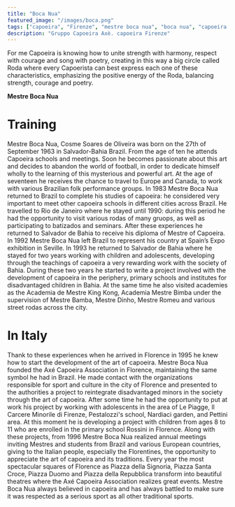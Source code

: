 ```yaml
---
title: "Boca Nua"
featured_image: "/images/boca.png"
tags: ["capoeira", "Firenze", "mestre boca nua", "boca nua", "capoeira axè"]
description: "Gruppo Capoeira Axè. capoeira Firenze"
---
```


For me Capoeira is knowing how to unite
strength with harmony, respect with courage and song
with poetry, creating in this way a big circle called Roda where
every Capoerista can best express each one of these characteristics, emphasizing the positive energy of the Roda, balancing strength, courage and poetry.

**Mestre Boca Nua**


# Training

Mestre Boca Nua, Cosme Soares de Oliveira was born on the 27th of September 1963 in Salvador-Bahia Brazil.
From the age of ten he attends Capoeira schools and meetings.
Soon he becomes passionate about this art and decides to abandon the world of football, in order to dedicate himself wholly to the learning of this mysterious and powerful art.
At the age of seventeen he receives the chance to travel to Europe and Canada, to work with various Brazilian folk performance groups.
In 1983 Mestre Boca Nua returned to Brazil to complete his studies of capoeira: he considered very important to meet other capoeira schools in different cities across Brazil. He travelled to Rio de Janeiro where he stayed until 1990: during this period he had the opportunity to visit various rodas of many gruops, as well as participating to batizados and seminars. After these experiences he returned to Salvador de Bahia to receive his diploma of Mestre of Capoeira.
In 1992 Mestre Boca Nua left Brazil to represent his country at Spain’s Expo exhibition in Seville. In 1993 he returned to Salvador de Bahia where he stayed for two years working with children and adolescents, developing through the teachings of capoeira a very rewarding work with the society of Bahia.
During these two years he started to write a project involved with the development of capoeira in the periphery, primary schools and institutes for disadvantaged children in Bahia. At the same time he also visited academies as the Academia de Mestre King Kong, Academia Mestre Bimba under the supervision of Mestre Bamba, Mestre Dinho, Mestre Romeu and various street rodas across the city.


# In Italy

Thank to these experiences when he arrived in Florence in 1995 he knew how to start the development of the art of capoeira.
Mestre Boca Nua founded the Axé Capoeira Association in Florence, maintaining the same symbol he had in Brazil. He made contact with the organizations responsible for sport and culture in the city of Florence and presented to the authorities a project to reintegrate disadvantaged minors in the society through the art of capoeira. After some time he had the opportunity to put at work his project by working with adolescents in the area of Le Piagge, Il Carcere Minorile di Firenze, Pestalozzi's school, Nardiaci garden, and Pettini area. At this moment he is developing a project with children from ages 8 to 11 who are enrolled in the primary school Rossini in Florence.
Along with these projects, from 1996 Mestre Boca Nua realized annual meetings inviting Mestres and students from Brazil and various European countries, giving to the Italian people, especially the Florentines, the opportunity to appreciate the art of capoeira and its traditions. Every year the most spectacular squares of Florence as Piazza della Signoria, Piazza Santa Croce, Piazza Duomo and Piazza della Repubblica transform into beautiful theatres where the Axé Capoeira Association realizes great events.
Mestre Boca Nua always believed in capoeira and has always battled to make sure it was respected as a serious sport as all other traditional sports.
